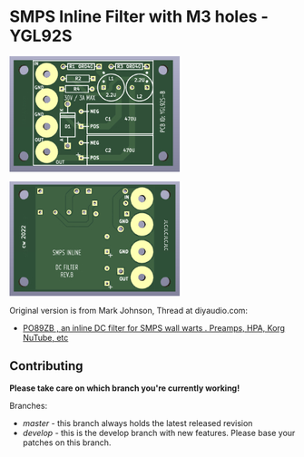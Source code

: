 # SMPS Inline Filter with M3 holes - YGL92S

![PCB Top](Picture/SMPS_Inline_Filter_with_M3_holes_30V_-_top.jpg)

![PCB Bottom](Picture/SMPS_Inline_Filter_with_M3_holes_30V_-_bottom.jpg)
 
Original version is from Mark Johnson, Thread at diyaudio.com:
- [PO89ZB , an inline DC filter for SMPS wall warts . Preamps, HPA, Korg NuTube, etc](https://www.diyaudio.com/community/threads/po89zb-an-inline-dc-filter-for-smps-wall-warts-preamps-hpa-korg-nutube-etc.354213/#post-6197841)

## Contributing

**Please take care on which branch you're currently working!**

Branches:

- *master* - this branch always holds the latest released revision
- *develop* - this is the develop branch with new features. Please base your patches on this branch.
